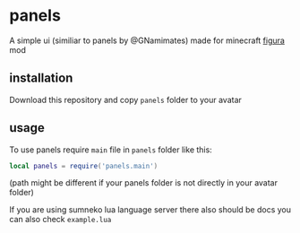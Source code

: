# panels
A simple ui (similiar to panels by @GNamimates) made for minecraft [figura](https://github.com/figuraMC/figura) mod

## installation
Download this repository and copy `panels` folder to your avatar

## usage
To use panels require `main` file in `panels` folder like this:
```lua
local panels = require('panels.main')
```
(path might be different if your panels folder is not directly in your avatar folder)

If you are using sumneko lua language server there also should be docs
you can also check `example.lua`